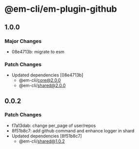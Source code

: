 # @em-cli/em-plugin-github

## 1.0.0

### Major Changes

- 08e4713b: migrate to esm

### Patch Changes

- Updated dependencies [08e4713b]
  - @em-cli/core@2.0.0
  - @em-cli/shared@2.0.0

## 0.0.2

### Patch Changes

- f7a13dab: change per_page of user/repos
- 8f51b8c7: add github command and enhance logger in shard
- Updated dependencies [8f51b8c7]
  - @em-cli/shared@1.0.2
